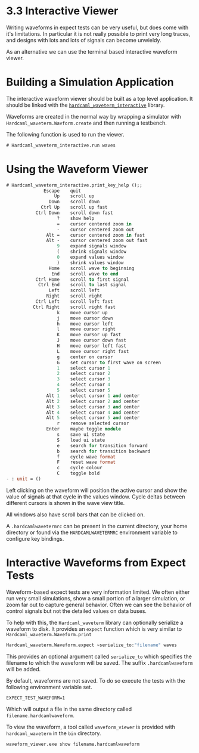 # 3.3 Interactive Viewer

Writing waveforms in expect tests can be very useful, but does come with it's
limitations. In particular it is not really possible to print very long traces, and
designs with lots and lots of signals can become unwieldy.

As an alternative we can use the terminal based interactive waveform viewer.

# Building a Simulation Application

The interactive waveform viewer should be built as a top level application. It should be
linked with the
[`hardcaml_waveterm_interactive`](https://github.com/janestreet/hardcaml_waveterm/tree/master/interactive)
library.

Waveforms are created in the normal way by wrapping a simulator with
`Hardcaml_waveterm.Wavform.create` and then running a testbench.

The following function is used to run the viewer.

```ocaml skip
# Hardcaml_waveterm_interactive.run waves
```


# Using the Waveform Viewer

```ocaml
# Hardcaml_waveterm_interactive.print_key_help ();;
              Escape    quit
                  Up    scroll up
                Down    scroll down
             Ctrl Up    scroll up fast
           Ctrl Down    scroll down fast
                   ?    show help
                   =    cursor centered zoom in
                   -    cursor centered zoom out
               Alt =    cursor centered zoom in fast
               Alt -    cursor centered zoom out fast
                   9    expand signals window
                   (    shrink signals window
                   0    expand values window
                   )    shrink values window
                Home    scroll wave to beginning
                 End    scroll wave to end
           Ctrl Home    scroll to first signal
            Ctrl End    scroll to last signal
                Left    scroll left
               Right    scroll right
           Ctrl Left    scroll left fast
          Ctrl Right    scroll right fast
                   k    move cursor up
                   j    move cursor down
                   h    move cursor left
                   l    move cursor right
                   K    move cursor up fast
                   J    move cursor down fast
                   H    move cursor left fast
                   L    move cursor right fast
                   g    center on cursor
                   G    set cursor to first wave on screen
                   1    select cursor 1
                   2    select cursor 2
                   3    select cursor 3
                   4    select cursor 4
                   5    select cursor 5
               Alt 1    select cursor 1 and center
               Alt 2    select cursor 2 and center
               Alt 3    select cursor 3 and center
               Alt 4    select cursor 4 and center
               Alt 5    select cursor 5 and center
                   r    remove selected cursor
               Enter    maybe toggle module
                   s    save ui state
                   S    load ui state
                   e    search for transition forward
                   b    search for transition backward
                   f    cycle wave format
                   F    reset wave format
                   c    cycle colour
                   C    toggle bold
- : unit = ()
```

Left clicking on the waveform will position the active cursor and show the value of
signals at that cycle in the values window. Cycle deltas between different cursors is
shown in the wave view title.

All windows also have scroll bars that can be clicked on.

A `.hardcamlwavetermrc` can be present in the current directory, your home directory or
found via the `HARDCAMLWAVETERMRC` environment variable to configure key bindings.

# Interactive Waveforms from Expect Tests

Waveform-based expect tests are very information limited. We often either run very small
simulations, show a small portion of a larger simulation, or zoom far out to capture
general behavior. Often we can see the behavior of control signals but not the detailed
values on data buses.

To help with this, the `Hardcaml_waveterm` library can optionally serialize a waveform to
disk. It provides an `expect` function which is very similar to
`Hardcaml_waveterm.Waveform.print`

```ocaml skip
Hardcaml_waveterm.Waveform.expect ~serialize_to:"filename" waves
```

This provides an optional argument called `serialize_to` which specifies the filename to
which the waveform will be saved. The suffix `.hardcamlwaveform` will be added.

By default, waveforms are not saved. To do so execute the tests with the following
environment variable set.

```
EXPECT_TEST_WAVEFORM=1
```

Which will output a file in the same directory called `filename.hardcamlwaveform`.

To view the waveform, a tool called `waveform_viewer` is provided with `hardcaml_waveterm`
in the `bin` directory.

```
waveform_viewer.exe show filename.hardcamlwaveform
```
